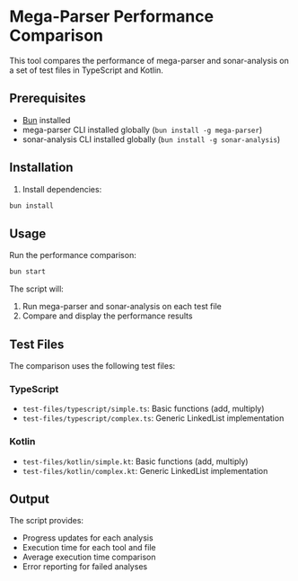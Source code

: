 # Mega-Parser Performance Comparison

This tool compares the performance of mega-parser and sonar-analysis on a set of test files in TypeScript and Kotlin.

## Prerequisites

- [Bun](https://bun.sh/) installed
- mega-parser CLI installed globally (`bun install -g mega-parser`)
- sonar-analysis CLI installed globally (`bun install -g sonar-analysis`)

## Installation

1. Install dependencies:
```bash
bun install
```

## Usage

Run the performance comparison:
```bash
bun start
```

The script will:
1. Run mega-parser and sonar-analysis on each test file
2. Compare and display the performance results

## Test Files

The comparison uses the following test files:

### TypeScript
- `test-files/typescript/simple.ts`: Basic functions (add, multiply)
- `test-files/typescript/complex.ts`: Generic LinkedList implementation

### Kotlin
- `test-files/kotlin/simple.kt`: Basic functions (add, multiply)
- `test-files/kotlin/complex.kt`: Generic LinkedList implementation

## Output

The script provides:
- Progress updates for each analysis
- Execution time for each tool and file
- Average execution time comparison
- Error reporting for failed analyses 